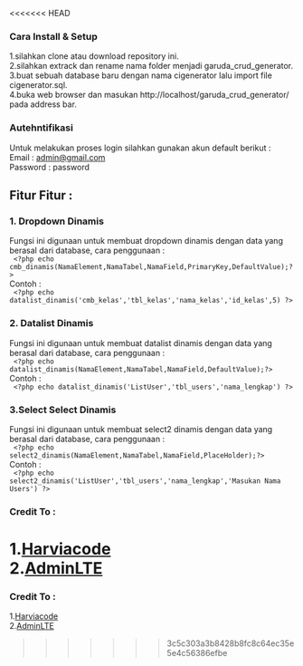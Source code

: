 <<<<<<< HEAD
### Cara Install & Setup

1.silahkan clone atau download repository ini.<br>
2.silahkan extrack dan rename nama folder menjadi garuda_crud_generator.<br>
3.buat sebuah database baru dengan nama cigenerator lalu import file cigenerator.sql.<br>
4.buka web browser dan masukan http://localhost/garuda_crud_generator/ pada address bar.

### Autehntifikasi

Untuk melakukan proses login silahkan gunakan akun default berikut :<br>
Email : admin@gmail.com<br>
Password : password

## Fitur Fitur :

### 1. Dropdown Dinamis

Fungsi ini digunaan untuk membuat dropdown dinamis dengan data yang berasal dari database, cara penggunaan :<br>
` <?php echo cmb_dinamis(NamaElement,NamaTabel,NamaField,PrimaryKey,DefaultValue);?>`<br>
Contoh : <br>
` <?php echo datalist_dinamis('cmb_kelas','tbl_kelas','nama_kelas','id_kelas',5) ?>`

### 2. Datalist Dinamis

Fungsi ini digunaan untuk membuat datalist dinamis dengan data yang berasal dari database, cara penggunaan :<br>
` <?php echo datalist_dinamis(NamaElement,NamaTabel,NamaField,DefaultValue);?>`<br>
Contoh : <br>
` <?php echo datalist_dinamis('ListUser','tbl_users','nama_lengkap') ?>`

### 3.Select Select Dinamis

Fungsi ini digunaan untuk membuat select2 dinamis dengan data yang berasal dari database, cara penggunaan :<br>
` <?php echo select2_dinamis(NamaElement,NamaTabel,NamaField,PlaceHolder);?>`<br>
Contoh : <br>
` <?php echo select2_dinamis('ListUser','tbl_users','nama_lengkap','Masukan Nama Users') ?>`

### Credit To :

1.[Harviacode ](http://harviacode.com/) <br> 2.[AdminLTE](https://adminlte.io/)<br>
=======

### Credit To : 
1.[Harviacode ](http://harviacode.com/) <br>
2.[AdminLTE](https://adminlte.io/)<br>
>>>>>>> 3c5c303a3b8428b8fc8c64ec35e5e4c56386efbe
